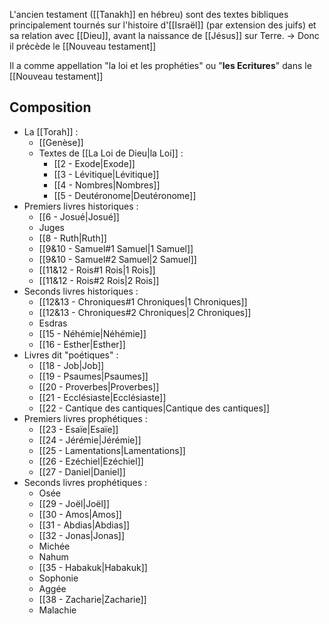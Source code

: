 L'ancien testament ([[Tanakh]] en hébreu) sont des textes bibliques principalement tournés sur l'histoire d'[[Israël]] (par extension des juifs) et sa relation avec [[Dieu]], avant la naissance de [[Jésus]] sur Terre.
-> Donc il précède le [[Nouveau testament]]

Il a comme appellation "la loi et les prophéties" ou "**les Ecritures**" dans le [[Nouveau testament]]
## Composition
- La [[Torah]] :
	- [[Genèse]]
	- Textes de [[La Loi de Dieu|la Loi]] :
		- [[2 - Exode|Exode]]
		- [[3 - Lévitique|Lévitique]]
		- [[4 - Nombres|Nombres]]
		- [[5 - Deutéronome|Deutéronome]]
- Premiers livres historiques :
	- [[6 - Josué|Josué]]
	- Juges
	- [[8 - Ruth|Ruth]]
	- [[9&10 - Samuel#1 Samuel|1 Samuel]]
	- [[9&10 - Samuel#2 Samuel|2 Samuel]]
	- [[11&12 - Rois#1 Rois|1 Rois]]
	- [[11&12 - Rois#2 Rois|2 Rois]]
- Seconds livres historiques :
	- [[12&13 - Chroniques#1 Chroniques|1 Chroniques]]
	- [[12&13 - Chroniques#2 Chroniques|2 Chroniques]]
	- Esdras
	- [[15 - Néhémie|Néhémie]]
	- [[16 - Esther|Esther]]
- Livres dit "poétiques" :
	- [[18 - Job|Job]]
	- [[19 - Psaumes|Psaumes]]
	- [[20 - Proverbes|Proverbes]]
	- [[21 - Ecclésiaste|Ecclésiaste]]
	- [[22 - Cantique des cantiques|Cantique des cantiques]]
- Premiers livres prophétiques :
	- [[23 - Esaïe|Esaïe]]
	- [[24 - Jérémie|Jérémie]]
	- [[25 - Lamentations|Lamentations]]
	- [[26 - Ezéchiel|Ezéchiel]]
	- [[27 - Daniel|Daniel]]
- Seconds livres prophétiques :
	- Osée
	- [[29 - Joël|Joël]]
	- [[30 - Amos|Amos]]
	- [[31 - Abdias|Abdias]]
	- [[32 - Jonas|Jonas]]
	- Michée
	- Nahum
	- [[35 - Habakuk|Habakuk]]
	- Sophonie
	- Aggée
	- [[38 - Zacharie|Zacharie]]
	- Malachie